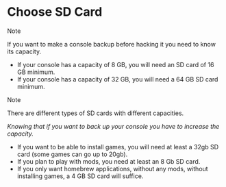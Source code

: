 # Choose SD Card

> [!NOTE]
> If you want to make a console backup before hacking it you need to know its capacity.
>
> - If your console has a capacity of 8 GB, you will need an SD card of 16 GB minimum.
> - If your console has a capacity of 32 GB, you will need a 64 GB SD card minimum.

> [!NOTE]
> There are different types of SD cards with different capacities.
>
> *Knowing that if you want to back up your console you have to increase the capacity.*
>
> - If you want to be able to install games, you will need at least a 32gb SD card (some games can go up to 20gb).
> - If you plan to play with mods, you need at least an 8 Gb SD card.
> - If you only want homebrew applications, without any mods, without installing games, a 4 GB SD card will suffice.